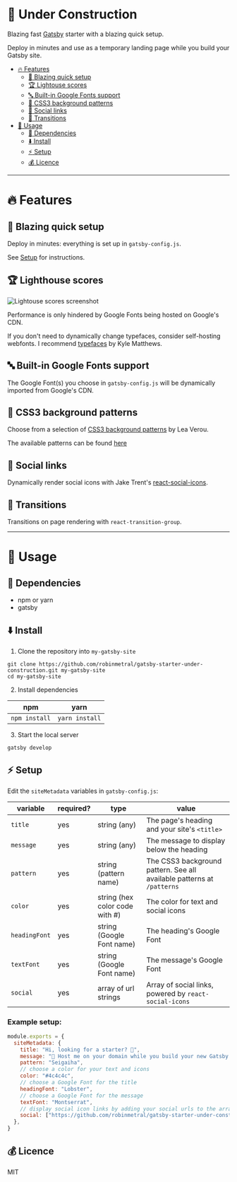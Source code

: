 # :construction: Under Construction

Blazing fast [Gatsby](https://gatsbyjs.org) starter with a blazing quick setup.

Deploy in minutes and use as a temporary landing page while you build your Gatsby site.

- [:fire: Features](#fire-features)
  - [:rocket: Blazing quick setup](#rocket-blazing-quick-setup)
  - [:trophy: Lightouse scores](#trophy-lighthouse-scores)
  - [:abc: Built-in Google Fonts support](#abc-built-in-google-fonts-support)
  - [:nail_care: CSS3 background patterns](#nail_care-css3-background-patterns)
  - [:link: Social links](#link-social-links)
  - [:dizzy: Transitions](#dizzy-transitions)
- [:wrench: Usage](#wrench-usage)
  - [:nut_and_bolt: Dependencies](#nut_and_bolt-dependencies)
  - [:arrow_down: Install](#arrow_down-install)
  - [:zap: Setup](#zap-setup)
  - [:moneybag: Licence](#moneybag-licence)

---

# :fire: Features

## :rocket: Blazing quick setup

Deploy in minutes: everything is set up in `gatsby-config.js`.

See [Setup](#zap-setup) for instructions.

## :trophy: Lighthouse scores

![Lightouse scores screenshot](https://raw.githubusercontent.com/robinmetral/gatsby-starter-under-construction/master/20190414-lighthouse-screenshot.png)

Performance is only hindered by Google Fonts being hosted on Google's CDN.

If you don't need to dynamically change typefaces, consider self-hosting webfonts. I recommend [typefaces](https://github.com/KyleAMathews/typefaces) by Kyle Matthews.

## :abc: Built-in Google Fonts support

The Google Font(s) you choose in `gatsby-config.js` will be dynamically imported from Google's CDN.

## :nail_care: CSS3 background patterns

Choose from a selection of [CSS3 background patterns](https://github.com/LeaVerou/css3patterns) by Lea Verou.

The available patterns can be found [here](https://gatsby-starter-under-construction.netlify.com/patterns)

## :link: Social links

Dynamically render social icons with Jake Trent's [react-social-icons](https://github.com/jaketrent/react-social-icons).

## :dizzy: Transitions

Transitions on page rendering with `react-transition-group`.

---

# :wrench: Usage

## :nut_and_bolt: Dependencies

- npm or yarn
- gatsby

## :arrow_down: Install

1. Clone the repository into `my-gatsby-site`
```
git clone https://github.com/robinmetral/gatsby-starter-under-construction.git my-gatsby-site
cd my-gatsby-site
```

2. Install dependencies

| npm | yarn |
------|-------
| `npm install` | `yarn install`  |

3. Start the local server
```
gatsby develop
```


## :zap: Setup

Edit the `siteMetadata` variables in `gatsby-config.js`:

| variable | required? | type | value |
| --- | --- | --- | --- |
| `title` | yes | string (any) | The page's heading and your site's `<title>` |
| `message` | yes | string (any) | The message to display below the heading |
| `pattern` | yes | string (pattern name) | The CSS3 background pattern. See all available patterns at `/patterns` |
| `color` | yes | string (hex color code with #) | The color for text and social icons |
| `headingFont` | yes | string (Google Font name) | The heading's Google Font |
| `textFont` | yes | string (Google Font name) | The message's Google Font |
| `social` | yes | array of url strings | Array of social links, powered by `react-social-icons` |

### Example setup:

```javascript
module.exports = {
  siteMetadata: {
    title: "Hi, looking for a starter? 🔎",
    message: "🚧 Host me on your domain while you build your new Gatsby site! (or keep me longer, that's fine too) 👷",
    pattern: "Seigaiha",
    // choose a color for your text and icons
    color: "#4c4c4c",
    // choose a Google Font for the title
    headingFont: "Lobster",
    // choose a Google Font for the message
    textFont: "Montserrat",
    // display social icon links by adding your social urls to the array
    social: ["https://github.com/robinmetral/gatsby-starter-under-construction", "https://twitter.com/robinmetral"],
  },
}
```

## :moneybag: Licence

MIT
